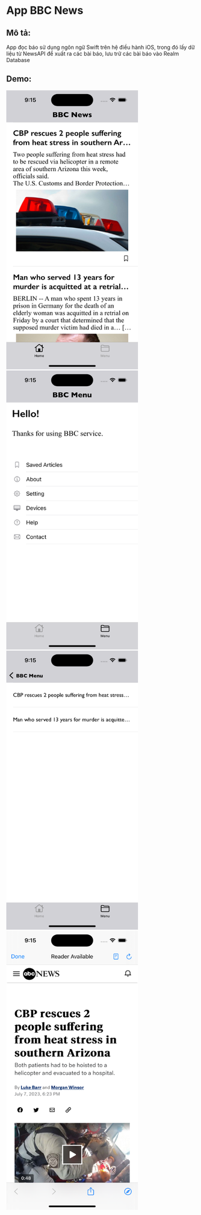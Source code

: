 # App BBC News

## Mô tả:
App đọc báo sử dụng ngôn ngữ Swift trên hệ điều hành iOS, trong đó lấy dữ liệu từ NewsAPI để xuất ra các bài báo, lưu trữ các bài báo vào Realm Database

## Demo:
<img src="BBCNews/Supporting files/demo1.png" width="350" height="740"/>
<img src="BBCNews/Supporting files/demo2.png" width="350" height="740"/>
<img src="BBCNews/Supporting files/demo3.png" width="350" height="740"/>
<img src="BBCNews/Supporting files/demo4.png" width="350" height="740"/>
